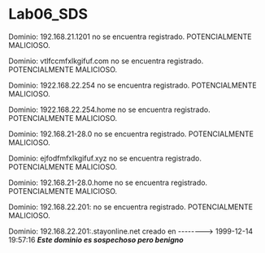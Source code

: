 # Lab06_SDS

Dominio:  192.168.21.1201  no se encuentra registrado. POTENCIALMENTE MALICIOSO.

Dominio:  vtlfccmfxlkgifuf.com  no se encuentra registrado. POTENCIALMENTE MALICIOSO.

Dominio:  1922.168.22.254  no se encuentra registrado. POTENCIALMENTE MALICIOSO.

Dominio:  1922.168.22.254.home  no se encuentra registrado. POTENCIALMENTE MALICIOSO.

Dominio:  192.168.21-28.0  no se encuentra registrado. POTENCIALMENTE MALICIOSO.

Dominio:  ejfodfmfxlkgifuf.xyz  no se encuentra registrado. POTENCIALMENTE MALICIOSO.

Dominio:  192.168.21-28.0.home  no se encuentra registrado. POTENCIALMENTE MALICIOSO.

Dominio:  192.168.22.201:  no se encuentra registrado. POTENCIALMENTE MALICIOSO.

Dominio:  192.168.22.201:.stayonline.net  creado en -------->  1999-12-14 19:57:16    ***Este dominio es sospechoso pero benigno***

